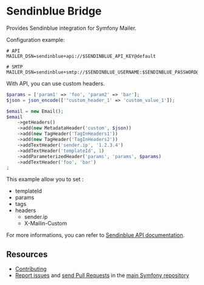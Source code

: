 Sendinblue Bridge
=================

Provides Sendinblue integration for Symfony Mailer.

Configuration example:

```env
# API
MAILER_DSN=sendinblue+api://$SENDINBLUE_API_KEY@default

# SMTP
MAILER_DSN=sendinblue+smtp://$SENDINBLUE_USERNAME:$SENDINBLUE_PASSWORD@default
```

With API, you can use custom headers.

```php
$params = ['param1' => 'foo', 'param2' => 'bar'];
$json = json_encode(['"custom_header_1' => 'custom_value_1']);

$email = new Email();
$email
    ->getHeaders()
    ->add(new MetadataHeader('custom', $json))
    ->add(new TagHeader('TagInHeaders1'))
    ->add(new TagHeader('TagInHeaders2'))
    ->addTextHeader('sender.ip', '1.2.3.4')
    ->addTextHeader('templateId', 1)
    ->addParameterizedHeader('params', 'params', $params)
    ->addTextHeader('foo', 'bar')
;
```

This example allow you to set :

*   templateId
*   params
*   tags
*   headers
    *   sender.ip
    *   X-Mailin-Custom

For more informations, you can refer to [Sendinblue API documentation](https://developers.sendinblue.com/reference#sendtransacemail).

Resources
---------

 * [Contributing](https://symfony.com/doc/current/contributing/index.html)
 * [Report issues](https://github.com/symfony/symfony/issues) and
   [send Pull Requests](https://github.com/symfony/symfony/pulls)
   in the [main Symfony repository](https://github.com/symfony/symfony)
